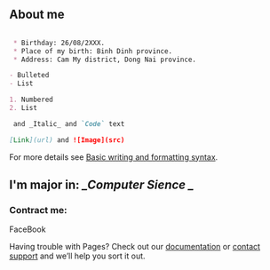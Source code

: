 
## About me

```markdown

 * Birthday: 26/08/2XXX.
 * Place of my birth: Binh Dinh province.
 * Address: Cam My district, Dong Nai province.

- Bulleted
- List

1. Numbered
2. List

 and _Italic_ and `Code` text

[Link](url) and ![Image](src)
```

For more details see [Basic writing and formatting syntax](https://docs.github.com/en/github/writing-on-github/getting-started-with-writing-and-formatting-on-github/basic-writing-and-formatting-syntax).

## I'm major in:   *_Computer Sience _*

### Contract me:
  FaceBook

Having trouble with Pages? Check out our [documentation](https://docs.github.com/categories/github-pages-basics/) or [contact support](https://support.github.com/contact) and we’ll help you sort it out.
